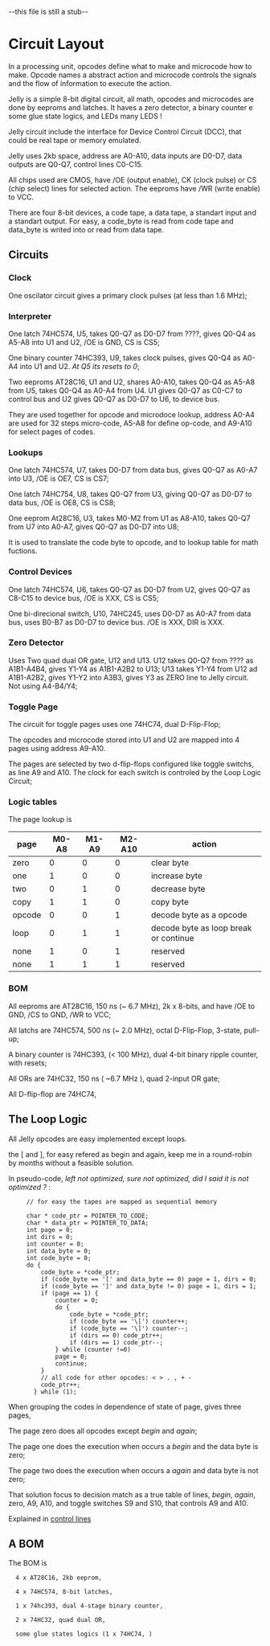 --this file is still a stub--

# Circuit Layout

In a processing unit, opcodes define what to make and microcode how to make. Opcode names a abstract action and microcode controls the signals and the flow of information to execute the action.

Jelly is a simple 8-bit digital circuit, all math, opcodes and microcodes are done by eeproms and latches. It haves a zero detector, a binary counter e some glue state logics, and LEDs many LEDS ! 

Jelly circuit include the interface for Device Control Circuit (DCC), that could be real tape or memory emulated.

Jelly uses 2kb space, address are A0-A10, data inputs are D0-D7, data outputs are Q0-Q7, control lines C0-C15. 

All chips used are CMOS, have /OE (output enable), CK (clock pulse) or CS (chip select) lines for selected action. The eeproms have /WR (write enable) to VCC.

There are four 8-bit devices, a code tape, a data tape, a standart input and a standart output. For easy, a code_byte is read from code tape and data_byte is writed into or read from data tape.

## Circuits

### Clock

One oscilator circuit gives a primary clock pulses (at less than 1.6 MHz); 

### Interpreter 

One latch 74HC574, U5, takes Q0-Q7 as D0-D7 from ????, gives Q0-Q4 as A5-A8 into U1 and U2, /OE is GND, CS is CS5;

One binary counter 74HC393, U9, takes clock pulses, gives Q0-Q4 as A0-A4 into U1 and U2. _At Q5 its resets to 0_;

Two eeproms AT28C16, U1 and U2, shares A0-A10, takes Q0-Q4 as A5-A8 from U5, takes Q0-Q4 as A0-A4 from U4. U1 gives Q0-Q7 as C0-C7 to control bus and U2 gives Q0-Q7 as D0-D7 to U6, to device bus. 

They are used together for opcode and microdoce lookup, address A0-A4 are used for 32 steps micro-code, A5-A8 for define op-code, and A9-A10 for select pages of codes.

### Lookups

One latch 74HC574, U7, takes D0-D7 from data bus, gives Q0-Q7 as A0-A7 into U3, /OE is OE7, CS is CS7;

One latch 74HC754, U8, takes Q0-Q7 from U3, giving Q0-Q7 as D0-D7 to data bus, /OE is OE8, CS is CS8;

One eeprom At28C16, U3, takes M0-M2 from U1 as A8-A10, takes Q0-Q7 from U7 into A0-A7, gives Q0-Q7 as D0-D7 into U8; 

It is used to translate the code byte to opcode, and to lookup table for math fuctions.

### Control Devices

One latch 74HC574, U6, takes Q0-Q7 as D0-D7 from U2, gives Q0-Q7 as C8-C15 to device bus, /OE is XXX, CS is CS5;

One bi-direcional switch, U10, 74HC245, uses D0-D7 as A0-A7 from data bus, uses B0-B7 as D0-D7 to device bus. /OE is XXX, DIR is XXX.

### Zero Detector

Uses Two quad dual OR gate, U12 and U13. U12 takes Q0-Q7 from ???? as A1B1-A4B4, gives Y1-Y4 as A1B1-A2B2 to U13; U13
takes Y1-Y4 from U12 ad A1B1-A2B2, gives Y1-Y2 into A3B3, gives Y3 as ZERO line to Jelly circuit. Not using A4-B4/Y4;

### Toggle Page

The circuit for toggle pages uses one 74HC74, dual D-Flip-Flop;

The opcodes and microcode stored into U1 and U2 are mapped into 4 pages using address A9-A10. 

The pages are selected by two d-flip-flops configured like toggle switchs, as line A9 and A10. The clock for each switch is controled by the Loop Logic Circuit;

### Logic tables

The page lookup is 

| page | M0-A8 | M1-A9 | M2-A10 | action |
| ---- | ----- | ----- | ------ | ----- |
| zero | 0 | 0 | 0 | clear byte |
| one | 1 | 0 | 0 | increase byte |
| two | 0 | 1 | 0 | decrease byte |
| copy | 1 | 1 | 0 | copy byte |
| opcode | 0 | 0 | 1 | decode byte as a opcode |
| loop | 0 | 1 | 1 | decode byte as loop break or continue |
| none | 1 | 0 | 1 | reserved |
| none | 1 | 1 | 1 | reserved |

### BOM

All eeproms are AT28C16, 150 ns (~ 6.7 MHz), 2k x 8-bits, and have /OE to GND, /CS to GND, /WR to VCC;

All latchs are 74HC574, 500 ns (~ 2.0 MHz), octal D-Flip-Flop, 3-state, pull-up;

A binary counter is 74HC393, (< 100 MHz), dual 4-bit binary ripple counter, with resets;

All ORs are 74HC32, 150 ns ( ~6.7 MHz ), quad 2-input OR gate;

All D-flip-flop are 74HC74, 

## The Loop Logic

All Jelly opcodes are easy implemented except loops. 

the [ and ], for easy refered as begin and again, keep me in a round-robin by months without a feasible solution.

In pseudo-code, _left not optimized, sure not optimized, did I said it is not optimized ?_ :

         // for easy the tapes are mapped as sequential memory
         
         char * code_ptr = POINTER_TO_CODE;
         char * data_ptr = POINTER_TO_DATA;
         int page = 0;
         int dirs = 0;
         int counter = 0;
         int data_byte = 0;
         int code_byte = 0;
         do {
             code_byte = *code_ptr;
             if (code_byte == '[' and data_byte == 0) page = 1, dirs = 0;
             if (code_byte == ']' and data_byte != 0) page = 1, dirs = 1;
             if (page == 1) { 
                 counter = 0;
                 do {
                     code_byte = *code_ptr;
                     if (code_byte == '\[') counter++;
                     if (code_byte == '\]') counter--;
                     if (dirs == 0) code_ptr++;
                     if (dirs == 1) code_ptr--;
                 } while (counter !=0)
                 page = 0;
                 continue;
             }
             // all code for other opcodes: < > . , + -
             code_ptr++;
           } while (1);
         
When grouping the codes in dependence of state of page, gives three pages,  

The page zero does all opcodes except _begin_ and _again_; 

The page one does the execution when occurs a _begin_ and the data byte is zero; 

The page two does the execution when occurs a _again_ and data byte is not zero;

That solution focus to decision match as a true table of lines, _begin_, _again_, zero, A9, A10, and toggle switches S9 and S10, that controls A9 and A10.

Explained in [control lines](documents/LogicLoop.md)

## A BOM    

The BOM is

      4 x AT28C16, 2kb eeprom,

      4 x 74HC574, 8-bit latches, 
      
      1 x 74hc393, dual 4-stage binary counter,
      
      2 x 74HC32, quad dual OR, 
      
      some glue states logics (1 x 74HC74, )
